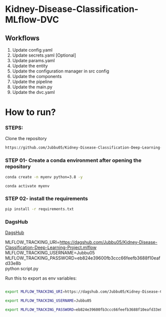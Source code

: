 # Kidney-Disease-Classification-MLflow-DVC

## Workflows

1. Update config.yaml
2. Update secrets.yaml [Optional]
3. Update params.yaml
4. Update the entity
5. Update the configuration manager in src config
6. Update the components
7. Update the pipeline 
8. Update the main.py
9. Update the dvc.yaml

# How to run?
### STEPS:

Clone the repository

```bash
https://github.com/Jubbu05/Kidney-Disease-Classification-Deep-Learning-Project
```
### STEP 01- Create a conda environment after opening the repository

```bash
conda create -n myenv python=3.8 -y
```

```bash
conda activate myenv
```


### STEP 02- install the requirements
```bash
pip install -r requirements.txt

```

### DagsHub
[DagsHub](https://dagshub.com/)

MLFLOW_TRACKING_URI=https://dagshub.com/Jubbu05/Kidney-Disease-Classification-Deep-Learning-Project.mlflow \
MLFLOW_TRACKING_USERNAME=Jubbu05 \
MLFLOW_TRACKING_PASSWORD=eb824e39600fb3ccc66feefb3688f10eafd33e8b \
python script.py

Run this to export as env variables:

```bash

export MLFLOW_TRACKING_URI=https://dagshub.com/Jubbu05/Kidney-Disease-Classification-Deep-Learning-Project.mlflow

export MLFLOW_TRACKING_USERNAME=Jubbu05

export MLFLOW_TRACKING_PASSWORD=eb824e39600fb3ccc66feefb3688f10eafd33e8b

```